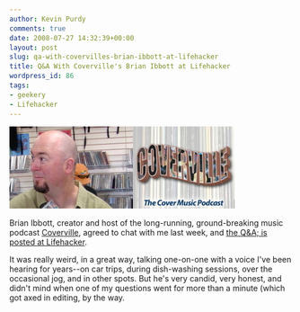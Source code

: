 ```yaml
---
author: Kevin Purdy
comments: true
date: 2008-07-27 14:32:39+00:00
layout: post
slug: qa-with-covervilles-brian-ibbott-at-lifehacker
title: Q&A With Coverville's Brian Ibbott at Lifehacker
wordpress_id: 86
tags:
- geekery
- Lifehacker
---
```


![](/assets/uploads/2008/07/ibbott_cropped.jpg)

Brian Ibbott, creator and host of the long-running, ground-breaking music podcast [Coverville](http://www.coverville.com), agreed to chat with me last week, and [the Q&A; is posted at Lifehacker](http://lifehacker.com/399156/how-covervilles-brian-ibbott-gets-things-done).

It was really weird, in a great way, talking one-on-one with a voice I've been hearing for years--on car trips, during dish-washing sessions, over the occasional jog, and in other spots. But he's very candid, very honest, and didn't mind when one of my questions went for more than a minute (which got axed in editing, by the way.


